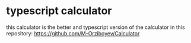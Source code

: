 
# typescript calculator
this calculator is the better and typescript version of the calculator in this repository: https://github.com/M-Orziboyev/Calculator

